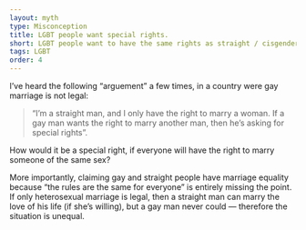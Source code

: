 ```yaml
---
layout: myth
type: Misconception
title: LGBT people want special rights.
short: LGBT people want to have the same rights as straight / cisgender people; nothing more, nothing less.
tags: LGBT
order: 4
---
```


I’ve heard the following “arguement” a few times, in a country were gay marriage is not legal:

> “I’m a straight man, and I only have the right to marry a woman. If a gay man wants the right to marry another man, then he’s asking for special rights”.

How would it be a special right, if everyone will have the right to marry someone of the same sex?

More importantly, claiming gay and straight people have marriage equality because “the rules are the same for everyone” is entirely missing the point. If only heterosexual marriage is legal, then a straight man can marry the love of his life (if she’s willing), but a gay man never could — therefore the situation is&nbsp;unequal.